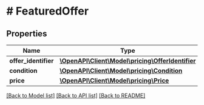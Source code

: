 # # FeaturedOffer

## Properties

Name | Type | Description | Notes
------------ | ------------- | ------------- | -------------
**offer_identifier** | [**\OpenAPI\Client\Model\pricing\OfferIdentifier**](OfferIdentifier.md) |  |
**condition** | [**\OpenAPI\Client\Model\pricing\Condition**](Condition.md) |  | [optional]
**price** | [**\OpenAPI\Client\Model\pricing\Price**](Price.md) |  | [optional]

[[Back to Model list]](../../README.md#models) [[Back to API list]](../../README.md#endpoints) [[Back to README]](../../README.md)

